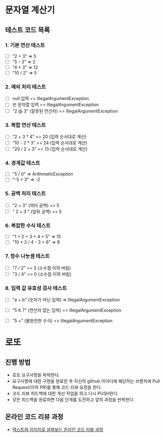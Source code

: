 # 문자열 계산기
## 테스트 코드 목록
### 1. 기본 연산 테스트
- [ ] "2 + 3" => 5
- [ ] "5 - 3" => 2
- [ ] "4 * 3" => 12
- [ ] "10 / 2" => 5

### 2. 예외 처리 테스트
- [ ] null 입력 => IllegalArgumentException
- [ ] 빈 문자열 입력 => IllegalArgumentException
- [ ] "2 @ 3" (잘못된 연산자) => IllegalArgumentException

### 3. 복합 연산 테스트
- [ ] "2 + 3 * 4" => 20 (입력 순서대로 계산)
- [ ] "10 - 2 * 3" => 24 (입력 순서대로 계산)
- [ ] "20 / 2 + 3" => 13 (입력 순서대로 계산)

### 4. 경계값 테스트
- [ ] "5 / 0" => ArithmeticException
- [ ] "-5 + 3" => -2

### 5. 공백 처리 테스트
- [ ] "2  +  3" (여러 공백) => 5
- [ ] " 2 + 3 " (앞뒤 공백) => 5

### 6. 복잡한 수식 테스트
- [ ] "1 + 2 + 3 + 4 + 5" => 15
- [ ] "10 * 2 / 4 - 3 + 6" => 8

### 7. 정수 나눗셈 테스트
- [ ] "7 / 2" => 3 (소수점 이하 버림)
- [ ] "3 / 4" => 0 (소수점 이하 버림)

### 8. 입력 값 유효성 검사 테스트
- [ ] "a + b" (숫자가 아닌 입력) => IllegalArgumentException
- [ ] "5 6 7" (연산자 없는 입력) => IllegalArgumentException
- [ ] "5 +" (불완전한 수식) => IllegalArgumentException



# 로또
## 진행 방법
* 로또 요구사항을 파악한다.
* 요구사항에 대한 구현을 완료한 후 자신의 github 아이디에 해당하는 브랜치에 Pull Request(이하 PR)를 통해 코드 리뷰 요청을 한다.
* 코드 리뷰 피드백에 대한 개선 작업을 하고 다시 PUSH한다.
* 모든 피드백을 완료하면 다음 단계를 도전하고 앞의 과정을 반복한다.

## 온라인 코드 리뷰 과정
* [텍스트와 이미지로 살펴보는 온라인 코드 리뷰 과정](https://github.com/next-step/nextstep-docs/tree/master/codereview)